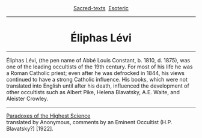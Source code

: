 <body>
 <span class="p-small">
 <center>
 <a href="../../index.htm">Sacred-texts</a> 
 <a href="../index.htm">Esoteric</a>
 </center>
 <hr>
 <h1 align="CENTER">Éliphas Lévi</h1>
 <hr>
 <p>Éliphas Lévi, (the pen name of Abbé Louis Constant, b. 1810, d. 1875),
 was one of the leading occultists of the 19th century.
 For most of his life he was a Roman Catholic priest;
 even after he was defrocked in 1844, his views continued to have a strong
 Catholic influence.
 His books, which were not translated into English until after his
 death, influenced the development of other
 occultists such as Albert Pike, Helena Blavatsky, A.E. Waite, and Aleister
 Crowley.
 </p>
 <hr>
 <a href="phs/index.htm">Paradoxes of the Highest Science</a><br>
 <span class="p-small2">
 translated by Anonymous, comments by an Eminent Occultist (H.P. Blavatsky?) [1922].
 </span>
 
 </span>
 </body>